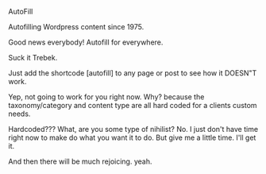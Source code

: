 AutoFill

Autofilling Wordpress content since 1975.

Good news everybody! Autofill for everywhere.

Suck it Trebek.


Just add the shortcode [autofill] to any page or post to see how
it DOESN"T work.

Yep, not going to work for you right now. Why? because the taxonomy/category and
content type are all hard coded for a clients custom needs.

Hardcoded??? What, are you some type of nihilist?
No. I just don't have time right now to make do what you want it to do.
But give me a little time. I'll get it.

And then there will be much rejoicing.
yeah.

